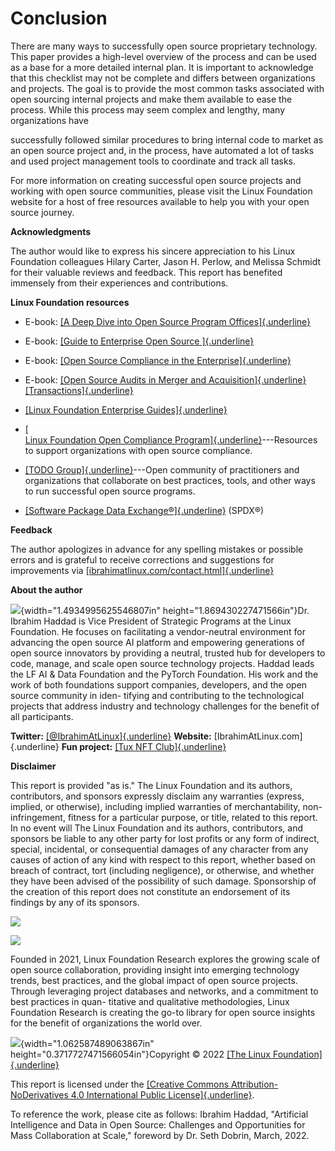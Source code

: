Conclusion
==========

There are many ways to successfully open source proprietary
technology. This paper provides a high-level overview of the process
and can be used as a base for a more detailed internal plan. It is
important to acknowledge that this checklist may not be complete and
differs between organizations and projects. The goal is to provide the
most common tasks associated with open sourcing internal projects and
make them available to ease the process. While this process may seem
complex and lengthy, many organizations have

successfully followed similar procedures to bring internal code to
market as an open source project and, in the process, have automated a
lot of tasks and used project management tools to coordinate and track
all tasks.

For more information on creating successful open source projects and
working with open source communities, please visit the Linux
Foundation website for a host of free resources available to help you
with your open source journey.

**Acknowledgments**

The author would like to express his sincere appreciation to his Linux
Foundation colleagues Hilary Carter, Jason H. Perlow, and Melissa
Schmidt for their valuable reviews and feedback. This report has
benefited immensely from their experiences and contributions.

**Linux Foundation resources**

-   E-book: [[A Deep Dive into Open Source Program
    Offices]{.underline}](https://www.linuxfoundation.org/tools/a-deep-dive-into-open-source-program-offices/)

-   E-book: [[Guide to Enterprise Open Source
    ]{.underline}](https://linuxfoundation.org/tools/guide-to-enterprise-open-source/)

-   E-book: [[Open Source Compliance in the
    Enterprise]{.underline}](https://www.linuxfoundation.org/publications/open-source-compliance-enterprise/)

-   E-book: [[Open Source Audits in Merger and
    Acquisition]{.underline}](https://www.linuxfoundation.org/resources/open-source-audits-merger-acquisition-transactions/)
    [[Transactions]{.underline}](https://www.linuxfoundation.org/resources/open-source-audits-merger-acquisition-transactions/)

-   [[Linux Foundation Enterprise
    Guides]{.underline}](https://www.linuxfoundation.org/resources/open-source-guides/)

<!-- -->

-   [[\
    Linux Foundation Open Compliance
    Program]{.underline}](https://compliance.linuxfoundation.org/)---Resources
    to support organizations with open source compliance.

-   [[TODO Group]{.underline}](http://todogroup.org/)---Open community
    of practitioners and organizations that collaborate on best
    practices, tools, and other ways to run successful open source
    programs.

-   [[Software Package Data Exchange®]{.underline}](https://spdx.dev/)
    (SPDX®)

**Feedback**

The author apologizes in advance for any spelling mistakes or possible
errors and is grateful to receive corrections and suggestions for
improvements via
[[ibrahimatlinux.com/contact.html]{.underline}](http://www.ibrahimatlinux.com/contact.html)

**About the author**

![](media/image26.jpeg){width="1.4934995625546807in"
height="1.869430227471566in"}Dr. Ibrahim Haddad is Vice President of
Strategic Programs at the Linux Foundation. He focuses on facilitating
a vendor-neutral environment for advancing the open source AI platform
and empowering generations of open source innovators by providing a
neutral, trusted hub for developers to code, manage, and scale open
source technology projects. Haddad leads the LF AI & Data Foundation
and the PyTorch Foundation. His work and the work of both foundations
support companies, developers, and the open source community in iden-
tifying and contributing to the technological projects that address
industry and technology challenges for the benefit of all
participants.

**Twitter:**
[[\@IbrahimAtLinux]{.underline}](https://twitter.com/ibrahimatlinux)
**Website:** [IbrahimAtLinux.com]{.underline} **Fun project:** [[Tux
NFT Club]{.underline}](https://tuxnft.club/)

**Disclaimer**

This report is provided "as is." The Linux Foundation and its authors,
contributors, and sponsors expressly disclaim any warranties (express,
implied, or otherwise), including implied warranties of
merchantability, non-infringement, fitness for a particular purpose,
or title, related to this report. In no event will The Linux
Foundation and its authors, contributors, and sponsors be liable to
any other party for lost profits or any form of indirect, special,
incidental, or consequential damages of any character from any causes
of action of any kind with respect to this report, whether based on
breach of contract, tort (including negligence), or otherwise, and
whether they have been advised of the possibility of such damage.
Sponsorship of the creation of this report does not constitute an
endorsement of its findings by any of its sponsors.

![](media/image27.png)

![](media/image34.png)

Founded in 2021, Linux Foundation Research explores the growing scale
of open source collaboration, providing insight into emerging
technology trends, best practices, and the global impact of open
source projects. Through leveraging project databases and networks,
and a commitment to best practices in quan- titative and qualitative
methodologies, Linux Foundation Research is creating the go-to library
for open source insights for the benefit of organizations the world
over.

![](media/image38.png){width="1.062587489063867in"
height="0.3717727471566054in"}Copyright © 2022 [[The Linux
Foundation]{.underline}](https://linuxfoundation.org/)

This report is licensed under the [[Creative Commons
Attribution-NoDerivatives 4.0 International Public
License]{.underline}](https://creativecommons.org/licenses/by-nd/4.0/).

To reference the work, please cite as follows: Ibrahim Haddad,
"Artificial Intelligence and Data in Open Source: Challenges and
Opportunities for Mass Collaboration at Scale," foreword by Dr. Seth
Dobrin, March, 2022.
